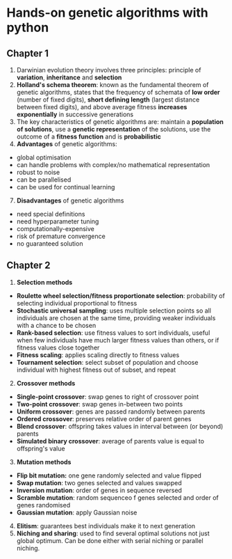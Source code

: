 # Hands-on genetic algorithms with python

## Chapter 1
1. Darwinian evolution theory involves three principles: principle of **variation**, **inheritance** and **selection**
3. **Holland's schema theorem**: known as the fundamental theorem of genetic algorithms, states that the frequency of schemata of **low order** (number of fixed digits), **short defining length** (largest distance between fixed digits), and above average fitness **increases exponentially** in successive generations
4. The key characteristics of genetic algorithms are: maintain a **population of solutions**, use a **genetic representation** of the solutions, use the outcome of a **fitness function** and is **probabilistic**
5. **Advantages** of genetic algorithms: 
* global optimisation
* can handle problems with complex/no mathematical representation
* robust to noise
* can be parallelised
* can be used for continual learning
7. **Disadvantages** of genetic algorithms
* need special definitions
* need hyperparameter tuning
* computationally-expensive
* risk of premature convergence
* no guaranteed solution

## Chapter 2
1. **Selection methods**
* **Roulette wheel selection/fitness proportionate selection**: probability of selecting individual proportional to fitness
* **Stochastic universal sampling**: uses multiple selection points so all individuals are chosen at the same time, providing weaker individuals with a chance to be chosen
* **Rank-based selection**: use fitness values to sort individuals, useful when few individuals have much larger fitness values than others, or if fitness values close together
* **Fitness scaling**: applies scaling directly to fitness values
* **Tournament selection**: select subset of population and choose individual with highest fitness out of subset, and repeat
2. **Crossover methods**
* **Single-point crossover**: swap genes to right of crossover point
* **Two-point crossover**: swap genes in-between two points
* **Uniform crossover**: genes are passed randomly between parents
* **Ordered crossover**: preserves relative order of parent genes
* **Blend crossover**: offspring takes values in interval between (or beyond) parents
* **Simulated binary crossover**: average of parents value is equal to offspring's value
3. **Mutation methods**
* **Flip bit mutation:** one gene randomly selected and value flipped
* **Swap mutation**: two genes selected and values swapped
* **Inversion mutation**: order of genes in sequence reversed
* **Scramble mutation**: random sequenceo f genes selected and order of genes randomised
* **Gaussian mutation**: apply Gaussian noise
4. **Elitism**: guarantees best individuals make it to next generation
5. **Niching and sharing**: used to find several optimal solutions not just global optimum. Can be done either with serial niching or parallel niching.
